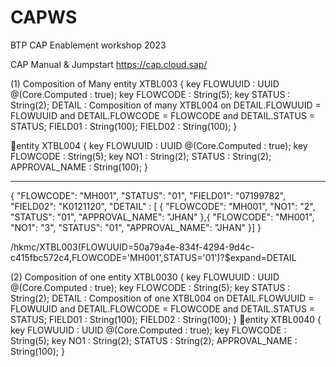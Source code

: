 # CAPWS
BTP CAP Enablement workshop 2023

CAP Manual & Jumpstart
https://cap.cloud.sap/

(1) Composition of Many
entity XTBL003 {
key FLOWUUID : UUID @(Core.Computed : true);
key FLOWCODE : String(5);
key STATUS : String(2);
DETAIL : Composition of many XTBL004
  on DETAIL.FLOWUUID = FLOWUUID
  and DETAIL.FLOWCODE = FLOWCODE
  and DETAIL.STATUS = STATUS; 
FIELD01 : String(100);
FIELD02 : String(100);
} 

entity XTBL004 {
key FLOWUUID : UUID @(Core.Computed : true);
key FLOWCODE : String(5);
key NO1 : String(2);
STATUS : String(2);
APPROVAL_NAME : String(100);
} 


----
{
 "FLOWCODE": "MH001",
 "STATUS": "01", 
 "FIELD01": "07199782",
 "FIELD02": "K0121120",
 "DETAIL" : [
  {
    "FLOWCODE": "MH001",
    "NO1": "2",
    "STATUS": "01", 
    "APPROVAL_NAME": "JHAN"
   },{
   "FLOWCODE": "MH001",
   "NO1": "3",
   "STATUS": "01", 
   "APPROVAL_NAME": "JHAN"
  }]
}

/hkmc/XTBL003(FLOWUUID=50a79a4e-834f-4294-9d4c-c415fbc572c4,FLOWCODE='MH001',STATUS='01')?$expand=DETAIL


(2) Composition of one
entity XTBL0030 {
key FLOWUUID : UUID @(Core.Computed : true);
key FLOWCODE : String(5);
key STATUS : String(2);
DETAIL : Composition of one XTBL004
  on DETAIL.FLOWUUID = FLOWUUID
  and DETAIL.FLOWCODE = FLOWCODE
  and DETAIL.STATUS = STATUS; 
FIELD01 : String(100);
FIELD02 : String(100);
} 
entity XTBL0040 {
key FLOWUUID : UUID @(Core.Computed : true);
key FLOWCODE : String(5);
key NO1 : String(2);
STATUS : String(2);
APPROVAL_NAME : String(100);
} 


